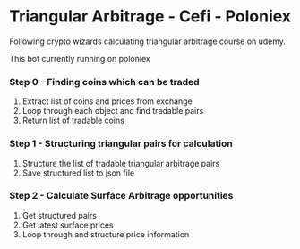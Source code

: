 # Triangular Arbitrage - Cefi - Poloniex

Following crypto wizards calculating triangular arbitrage course on udemy.

This bot currently running on poloniex

### Step 0 - Finding coins which can be traded
  1. Extract list of coins and prices from exchange
  2. Loop through each object and find tradable pairs
  3. Return list of tradable coins
  
 ### Step 1 - Structuring triangular pairs for calculation
  1. Structure the list of tradable triangular arbitrage pairs
  2. Save structured list to json file

### Step 2 - Calculate Surface Arbitrage opportunities
  1. Get structured pairs
  2. Get latest surface prices
  3. Loop through and structure price information
